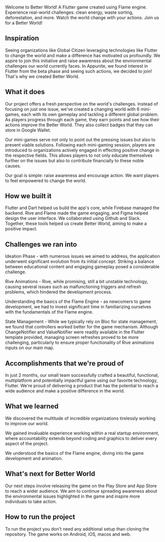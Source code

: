 Welcome to Better World! A Flutter game created using Flame engine. Experience real-world challenges: clean energy, waste sorting, deforestation, and more. Watch the world change with your actions. Join us for a Better World!

## Inspiration
Seeing organizations like Global Citizen leveraging technologies like Flutter to change the world and make a difference has motivated us profoundly. We aspire to join this initiative and raise awareness about the environmental challenges our world currently faces. In Appunite, we found interest in Flutter from the beta phase and seeing such actions, we decided to join! That's why we created Better World.

## What it does
Our project offers a fresh perspective on the world's challenges. Instead of focusing on just one issue, we've created a changing world with 6 mini-games, each with its own gameplay and tackling a different global problem. As players progress through each game, they earn points and see how their actions improve the Better World. They also collect badges that they can store in Google Wallet.

Our mini-games serve not only to point out the pressing issues but also to present viable solutions. Following each mini-gaming session, players are introduced to organizations actively engaged in effecting positive change in the respective fields. This allows players to not only educate themselves further on the issues but also to contribute financially to these noble causes.

Our goal is simple: raise awareness and encourage action. We want players to feel empowered to change the world.

## How we built it
Flutter and Dart helped us build the app's core, while Firebase managed the backend. Rive and Flame made the game engaging, and Figma helped design the user interface. We collaborated using Github and Slack. Together, these tools helped us create Better World, aiming to make a positive impact.

## Challenges we ran into
Ideation Phase - with numerous issues we aimed to address, the application underwent significant evolution from its initial concept. Striking a balance between educational content and engaging gameplay posed a considerable challenge.

Rive Animations - Rive, while promising, still a bit unstable technology, causing several issues such as malfunctioning triggers and refresh problems, which hindered the development process.

Understanding the basics of the Flame Engine - as newcomers to game development, we had to invest significant time in familiarizing ourselves with the fundamentals of the Flame engine.

State Management - While we typically rely on Bloc for state management, we found that controllers worked better for the game mechanism. Although ChangeNotifier and ValueNotifier were readily available in the Flutter template provided, managing screen refreshes proved to be more challenging, particularly to ensure proper functionality of Rive animations inputs on our main map.

## Accomplishments that we're proud of

In just 2 months, our small team successfully crafted a beautiful, functional, multiplatform and potentially impactful game using our favorite technology, Flutter. We're proud of delivering a product that has the potential to reach a wide audience and make a positive difference in the world.

## What we learned
We discovered the multitude of incredible organizations tirelessly working to improve our world.

We gained invaluable experience working within a real startup environment, where accountability extends beyond coding and graphics to deliver every aspect of the project.

We understood the basics of the Flame engine, diving into the game development and animation.

## What's next for Better World

Our next steps involve releasing the game on the Play Store and App Store to reach a wider audience. We aim to continue spreading awareness about the environmental issues highlighted in the game and inspire more individuals to take action. 


## How to run the project
To run the project you don't need any additional setup than cloning the repository. The game works on Android, iOS, macos and web.